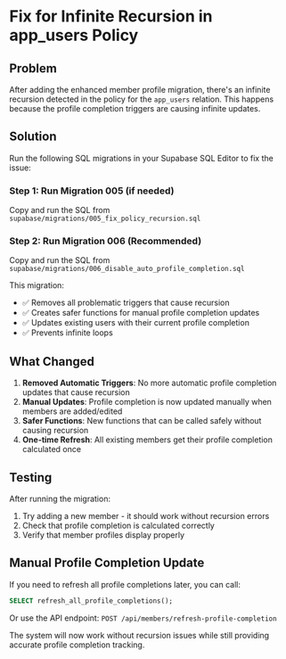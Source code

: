 # Fix for Infinite Recursion in app_users Policy

## Problem

After adding the enhanced member profile migration, there's an infinite recursion detected in the policy for the `app_users` relation. This happens because the profile completion triggers are causing infinite updates.

## Solution

Run the following SQL migrations in your Supabase SQL Editor to fix the issue:

### Step 1: Run Migration 005 (if needed)

Copy and run the SQL from `supabase/migrations/005_fix_policy_recursion.sql`

### Step 2: Run Migration 006 (Recommended)

Copy and run the SQL from `supabase/migrations/006_disable_auto_profile_completion.sql`

This migration:

- ✅ Removes all problematic triggers that cause recursion
- ✅ Creates safer functions for manual profile completion updates
- ✅ Updates existing users with their current profile completion
- ✅ Prevents infinite loops

## What Changed

1. **Removed Automatic Triggers**: No more automatic profile completion updates that cause recursion
2. **Manual Updates**: Profile completion is now updated manually when members are added/edited
3. **Safer Functions**: New functions that can be called safely without causing recursion
4. **One-time Refresh**: All existing members get their profile completion calculated once

## Testing

After running the migration:

1. Try adding a new member - it should work without recursion errors
2. Check that profile completion is calculated correctly
3. Verify that member profiles display properly

## Manual Profile Completion Update

If you need to refresh all profile completions later, you can call:

```sql
SELECT refresh_all_profile_completions();
```

Or use the API endpoint: `POST /api/members/refresh-profile-completion`

The system will now work without recursion issues while still providing accurate profile completion tracking.
